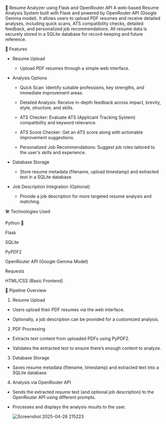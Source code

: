 🧠 Resume Analyzer using Flask and OpenRouter API
A web-based Resume Analysis System built with Flask and powered by OpenRouter API (Google Gemma model).
It allows users to upload PDF resumes and receive detailed analyses, including quick scans, ATS compatibility checks, detailed feedback, and personalized job recommendations.
All resume data is securely stored in a SQLite database for record-keeping and future reference.

📁 Features
* Resume Upload

  * Upload PDF resumes through a simple web interface.

* Analysis Options

  * Quick Scan: Identify suitable professions, key strengths, and immediate improvement areas.

  * Detailed Analysis: Receive in-depth feedback across impact, brevity, style, structure, and skills.

  * ATS Checker: Evaluate ATS (Applicant Tracking System) compatibility and keyword relevance.

  * ATS Score Checker: Get an ATS score along with actionable improvement suggestions.

  * Personalized Job Recommendations: Suggest job roles tailored to the user's skills and experience.

* Database Storage

  * Store resume metadata (filename, upload timestamp) and extracted text in a SQLite database.

* Job Description Integration (Optional)

  * Provide a job description for more targeted resume analysis and matching.

🛠️ Technologies Used

Python 🐍

Flask

SQLite

PyPDF2

OpenRouter API (Google Gemma Model)

Requests

HTML/CSS (Basic Frontend)

🔄 Pipeline Overview

1. Resume Upload

  * Users upload their PDF resumes via the web interface.

  * Optionally, a job description can be provided for a customized analysis.

2. PDF Processing

  * Extracts text content from uploaded PDFs using PyPDF2.

  * Validates the extracted text to ensure there’s enough content to analyze.

3. Database Storage

  * Saves resume metadata (filename, timestamp) and extracted text into a SQLite database.

4. Analysis via OpenRouter API

  * Sends the extracted resume text (and optional job description) to the OpenRouter API using different prompts.

  * Processes and displays the analysis results to the user.


    ![Screenshot 2025-04-26 215223](https://github.com/user-attachments/assets/d5c7e2d9-a2b0-42e9-a561-3f005bb574a0)



